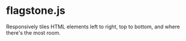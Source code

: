 flagstone.js
============

Responsively tiles HTML elements left to right, top to bottom, and where there's the most room.
